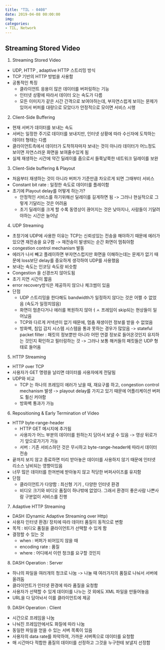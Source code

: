 ```yaml
---
title: "TIL - 0408"
date: 2019-04-08 00:00:00
img:
categories:
- TIL, Network
---
```


## Streaming Stored Video

1. Streaming Stored Video
- UDP, HTTP , adaptive HTTP 스트리밍 방식
- TCP 기반의 HTTP 방법을 사용함
- 공통적인 특징
    - 클라이언트 응용이 많은 데이터를 버퍼링하는 기능
    - 인터넷 상황에 따라서 데이터 오는 속도가 다름
    - 모든 이미지가 같은 시간 간격으로 보여야하는데, 부자연스럽게 보이는 문제가 있어서 버퍼를 대량으로 모았다가 안정적으로 모이면 서비스 시행

2. Client-Side Buffering
- 현재 서버가 데이터를 보내는 속도
- 서버는 일정한 주기로 데이터를 보내지만, 인터넷 상황에 따라 수신자에 도착하는 데이터 형태는 다름
- 클라이언트측에서 데이터가 도착하자마자 보내는 것이 아니라 데이터가 어느정도 보이면 자연스러운 화면을 보여줄수있게 됨
- 실제 재생하는 시간에 약간 딜레이를 줌으로서 들쭉날쭉한 네트워크 딜레이를 보완

3. Client-Side buffering & Playout
- 처음부터 재생하는 것이 아니라 버퍼가 기준만큼 차오르게 되면 그때부터 서비스
- Constant bit rate : 일정한 속도로 데이터를 플레이함
- 초기에 Playout delay를 어떻게 하는가?
    - 안정적인 서비스를 하기위해선 딜레이를 길게하면 됨 -> 그러나 현실적으로 그렇게 기달리는 것은 어려움
    - 초기 딜레이를 크게 할 수록 동영상이 끊어지는 것은 낮아지나, 사람들이 기달려야하는 시간은 늘어남

4. UDP Streaming
- 초창기에 UDP에 사용한 이유는 TCP는 신뢰성있는 전송을 해야하기 때문에 에러가 있으면 재전송을 요구함 -> 재전송이 발생되는 순간 화면이 멈춰야함
- congestion control mechanism 발동
- 에러가 나서 빼고 플레이하면 부자연스럽지만 화면을 이해하는데는 문제가 없기 때문에 loss보단 delay를 중요하게 생각하여 UDP를 사용했음
- 보내는 속도는 인코딩 속도랑 비슷함
- Congestion 을 신경쓰지 않아도됨
- 초기 지연 시간이 짧음
- error recovery방식은 제공하지 않으나 체크썸이 있음
- 단점
    - UDP 스트리밍을 한다해도 bandwidth가 일정하지 않다는 것은 어쩔 수 없었음 (속도가 일정치않음)
    - 화면이 멈춘다거나 에러를 복원하지 않아ㅓㅅ 프레임이 skip되는 현상들이 일어났음
    - TCP와 다르게 커넥션이 없기 때문에, 멈춤 재생이런 정보를 받을 수 없었음
    - 방화벽, 침입 감지 시스템 시스템을 통과 못하는 경우가 많았음 -> stateful packet filter : 패킷의 정보뿐만 아니라 어떤 연결 정보로 들어온것인지 유지하는 것인지 확인하고 필터링하는 것  -> 그러나 보통 해커들의 패킷들은 UDP 형태로 들어옴

5. HTTP Streaming
- HTTP over TCP
- 사용자가 GET 명령을 날리면 데이터를 사용자에게 전달됨
- UDP와 비교
    - TCP 는 하나의 프레임이 에러가 났을 때, 재요구를 하고, congestion control mechanism 발생 -> playout delay를 가지고 있기 때문에 어플리케이션 버퍼도 훨신 커야함
    - 방화벽 통과가 가능

6. Repositioning & Early Termination of Video
- HTTP byte-range-header
    - HTTP GET 메시지에 추가됨
    - 사용자가 어느 부분의 데이터를 원하는지 담아서 보낼 수 있음 -> 영상 뒤로가기 앞으로가기가 가능
    - 서버 : 기존 서비스하던 것은 무시하고 byte-range-header에 따라서 데이터 전송
- 끝까지 보지 않고 종료하면 미리 받아놓은 데이터를 사용하지 않기 때문에 인터넷 리소스 낭비되는 영향이있음
- 너무 많은 데이터를 한꺼번에 받아놓지 않고 적당한 버퍼사이즈를 유지함
- 단점
    - 클라이언트가 다양함 : 최신형 기기 , 다양한 인터넷 환경
    - 비디오 크기와 비디오 품질이 하나밖에 없었다. 그래서 환경이 좋은사람 나쁜사람 구분없이 서비스를 진행

7. Adaptive HTTP Streaming
- DASH (Dynamic Adaptive Streaming over Http)
- 사용자 인터넷 환경/ 장치에 따라 데이터 품질이 동적으로 변함
- 목적 : 비디오 품질을 클라이언트가 선택할 수 있게 함
- 결정할 수 있는 것
    - when : 버퍼가 비어있지 않을 때
    - encoding rate : 품질
    - where : 어디에서 이런 청크를 요구할 것인지

8. DASH Operation : Server
- 하나의 파일을 여러개의 청크로 나눔 -> 나눌 때 여러가지의 품질로 나눠서 서버에 올려둠
- 클라이언트가 인터넷 환경에 따라 품질을 요청함
- 사용자가 선택할 수 있게 데이터를 나누는 것 외에도 XML 파일을 만들어놓음
- URL을 다 담아놔서 이를 클라이언트에 제공

9. DASH Operation : Client
- 시간으로 프레임을 나눔
- 나눠진 프레임안에서도 화질에 따라 나눔
- 동일한 파일을 얻을 수 있는 서버 목록이 있음
- 사용자의 data rate를 파악하여, 가까운 서버쪽으로 데이터를 요청함
- 매 시간마다 적합한 품질의 데이터를 선정하고 그것을 누구한테 보낼지 선정함
